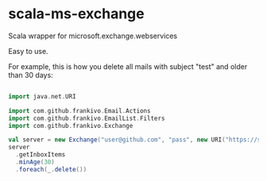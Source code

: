 # scala-ms-exchange
Scala wrapper for microsoft.exchange.webservices

Easy to use.

For example, this is how you delete all mails with subject "test" and older than 30 days:
```scala

import java.net.URI

import com.github.frankivo.Email.Actions
import com.github.frankivo.EmailList.Filters
import com.github.frankivo.Exchange

val server = new Exchange("user@github.com", "pass", new URI("https://server/EWS/Exchange.asmx"))
server
  .getInboxItems
  .minAge(30)
  .foreach(_.delete())
```